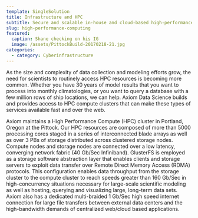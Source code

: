 ```yaml
---
template: SingleSolution
title: Infrastructure and HPC
subtitle: Secure and scalable in-house and cloud-based high-performance-computing (HPC)
slug: high-performance-computing
featured:
  caption: Shane checking on his IG
  image: /assets/PittockBuild-20170218-21.jpg
categories:
  - category: Cyberinfrastructure
---
```

As the size and complexity of data collection and modeling efforts grow, the need for scientists to routinely access HPC resources is becoming more common. Whether you have 30 years of model results that you want to process into monthly climatologies, or you want to query a database with a few million rows of ship locations, we can help. Axiom Data Science builds and provides access to HPC compute clusters that can make these types of services available fast and over the web.

Axiom maintains a High Performance Compute (HPC) cluster in Portland, Oregon at the Pittock. Our HPC resources are composed of more than 5000 processing cores staged in a series of interconnected blade arrays as well as over 3 PBs of storage distributed across clustered storage nodes. Compute nodes and storage nodes are connected over a low latency, converging network fabric (40 Gb/Sec Infiniband). GlusterFS is employed as a storage software abstraction layer that enables clients and storage servers to exploit data transfer over Remote Direct Memory Access (RDMA) protocols. This configuration enables data throughput from the storage cluster to the compute cluster to reach speeds greater than 160 Gb/Sec in high-concurrency situations necessary for large-scale scientific modeling as well as hosting, querying and visualizing large, long-term data sets. Axiom also has a dedicated multi-braided 1 Gb/Sec high speed internet connection for large file transfers between external data centers and the high-bandwidth demands of centralized web/cloud based applications.
